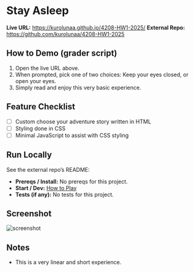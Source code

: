 # <Project Title> Stay Asleep <project-key>

**Live URL:** https://kurolunaa.github.io/4208-HW1-2025/
**External Repo:** https://github.com/kurolunaa/4208-HW1-2025

## How to Demo (grader script)
1) Open the live URL above.
2) When prompted, pick one of two choices: Keep your eyes closed, or open your eyes.
3) Simply read and enjoy this very basic experience.

## Feature Checklist
- [ ] Custom choose your adventure story written in HTML
- [ ] Styling done in CSS
- [ ] Minimal JavaScript to assist with CSS styling

## Run Locally
See the external repo’s README:
- **Prereqs / Install:** No prereqs for this project.
- **Start / Dev:** [How to Play](https://github.com/kurolunaa/4208-HW1-2025?tab=readme-ov-file#how-to-play)
- **Tests (if any):** No tests for this project.

## Screenshot
![screenshot](https://cdn.discordapp.com/attachments/573202271685443649/1415582478613217342/image.png?ex=68c3bb6b&is=68c269eb&hm=805b69492a7e9413cff780f58a2a422d919298be2d9a85617fadccd6f5f93a7e&) 

## Notes
- This is a very linear and short experience. 